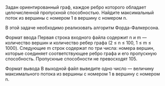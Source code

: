 Задан ориентированный граф, каждое ребро которого обладает целочисленной пропускной способностью. Найдите максимальный поток из вершины с номером 1 в вершину с номером n.

В этой задаче необходимо реализовать алгоритм Форда-Фалкерсона.

Формат ввода
Первая строка входного файла содержит n и m — количество вершин и количество ребер графа (2 ≤ n ≤ 100, 1 ≤ m ≤ 1000). Следующие m строк содержат по три числа: номера вершин, которые соединяет соответствующее ребро графа и его пропускную способность. Пропускные способности не превосходят 105.

Формат вывода
В выходной файл выведите одно число — величину максимального потока из вершины с номером 1 в вершину с номером n.
